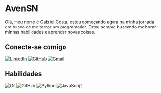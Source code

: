 # AvenSN
Olá, meu nome é Gabriel Costa, estou começando agora na minha jornada em busca de me tornar um programador. Estou sempre buscando melhorar minhas habilidades e aprender novas coisas.
## Conecte-se comigo
[![LinkedIn](https://img.shields.io/badge/LinkedIn-0077B5?style=for-the-badge&logo=linkedin&logoColor=white)](https://www.linkedin.com/in/gabriel-costa-cavalcante-1b6155300/)
[![GitHub](https://img.shields.io/badge/GitHub-100000?style=for-the-badge&logo=github&logoColor=white)](https://github.com/AvenSN)
[![Gmail](https://img.shields.io/badge/Gmail-333333?style=for-the-badge&logo=gmail&logoColor=red)](mailto:avensn1999@gmail.com)
## Habilidades
![Git](https://img.shields.io/badge/GIT-E44C30?style=for-the-badge&logo=git&logoColor=white)
![GitHub](https://img.shields.io/badge/GitHub-100000?style=for-the-badge&logo=github&logoColor=white)
![Python](https://img.shields.io/badge/python-3670A0?style=for-the-badge&logo=python&logoColor=ffdd54)
![JavaScript](https://img.shields.io/badge/JavaScript-F7DF1E?style=for-the-badge&logo=javascript&logoColor=black)
